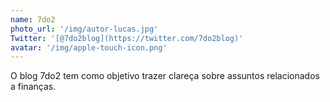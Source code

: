 ```yaml
---
name: 7do2
photo_url: '/img/autor-lucas.jpg'
Twitter: '[@7do2blog](https://twitter.com/7do2blog)'
avatar: '/img/apple-touch-icon.png'
---
```

O blog 7do2 tem como objetivo trazer clareça sobre assuntos relacionados a finanças.
